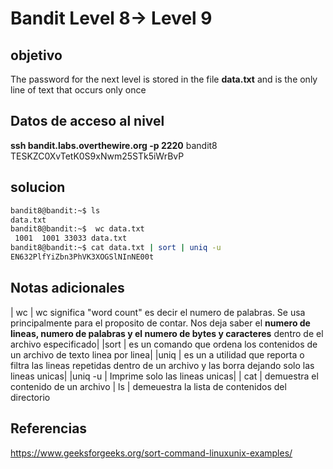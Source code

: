 # Bandit Level 8-> Level 9

## objetivo
The password for the next level is stored in the file **data.txt** and is the only line of text that occurs only once


## Datos de acceso al nivel
**ssh bandit.labs.overthewire.org -p 2220**
bandit8
TESKZC0XvTetK0S9xNwm25STk5iWrBvP
## solucion
```bash
bandit8@bandit:~$ ls
data.txt
bandit8@bandit:~$  wc data.txt
 1001  1001 33033 data.txt
bandit8@bandit:~$ cat data.txt | sort | uniq -u
EN632PlfYiZbn3PhVK3XOGSlNInNE00t

```

## Notas adicionales
| wc | wc significa "word count" es decir el numero de palabras. Se usa principalmente para el proposito de contar. Nos deja saber el **numero de lineas, numero de palabras y el numero de bytes y caracteres** dentro de el archivo especificado|
|sort | es un comando que ordena los contenidos de un archivo de texto linea por linea|
|uniq | es un a utilidad que reporta o filtra las lineas repetidas dentro de un archivo y las borra dejando solo las lineas unicas|
|uniq -u | Imprime solo las lineas unicas|
| cat | demuestra el contenido de un archivo 
| ls | demeuestra la lista de contenidos del directorio

## Referencias
https://www.geeksforgeeks.org/sort-command-linuxunix-examples/
